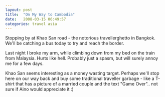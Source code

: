 ```yaml
---
layout: post
title:  "On My Way to Cambodia"
date:   2008-03-15 06:49:57 
categories: travel asia 
---
```

Stopping by at Khao San road - the notorious travellerghetto in Bangkok. We'll be catching a bus today to try and reach the border.

Last night I broke my arm, while climbing down from my bed on the train from Malaysia. Hurts like hell. Probably just a spasm, but will surely annoy me for a few days.  

Khao San seems interesting as a money wasting target. Perhaps we'll stop here on our way back and buy some traditional traveller garbage - like a T-shirt that has a picture of a married couple and the text "Game Over".. not sure if Aino would appreciate it :)
